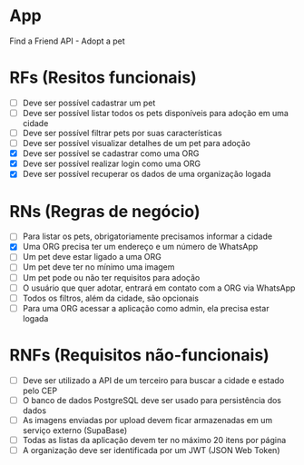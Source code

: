 # App

Find a Friend API - Adopt a pet

# RFs (Resitos funcionais)

- [ ] Deve ser possível cadastrar um pet
- [ ] Deve ser possível listar todos os pets disponíveis para adoção em uma cidade
- [ ] Deve ser possível filtrar pets por suas características
- [ ] Deve ser possível visualizar detalhes de um pet para adoção
- [x] Deve ser possível se cadastrar como uma ORG
- [x] Deve ser possível realizar login como uma ORG
- [x] Deve ser possível recuperar os dados de uma organização logada

# RNs (Regras de negócio)

- [ ] Para listar os pets, obrigatoriamente precisamos informar a cidade
- [x] Uma ORG precisa ter um endereço e um número de WhatsApp
- [ ] Um pet deve estar ligado a uma ORG
- [ ] Um pet deve ter no mínimo uma imagem
- [ ] Um pet pode ou não ter requisitos para adoção
- [ ] O usuário que quer adotar, entrará em contato com a ORG via WhatsApp
- [ ] Todos os filtros, além da cidade, são opcionais
- [ ] Para uma ORG acessar a aplicação como admin, ela precisa estar logada

# RNFs (Requisitos não-funcionais)

- [ ] Deve ser utilizado a API de um terceiro para buscar a cidade e estado pelo CEP
- [ ] O banco de dados PostgreSQL deve ser usado para persistência dos dados
- [ ] As imagens enviadas por upload devem ficar armazenadas em um serviço externo (SupaBase)
- [ ] Todas as listas da aplicação devem ter no máximo 20 itens por página
- [ ] A organização deve ser identificada por um JWT (JSON Web Token)